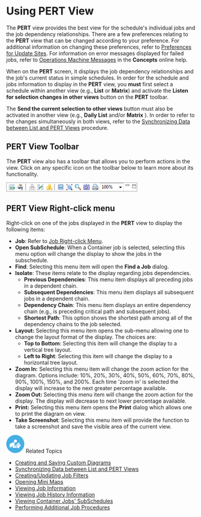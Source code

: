 # Using PERT View

The **PERT** view provides the best view for the schedule's individual
jobs and the job dependency relationships. There are a few preferences
relating to the **PERT** view that can be changed according to your
preference. For additional information on changing these preferences,
refer to [Preferences for Update Sites](Preferences-for-Update-Sites.md). For information on error
messages displayed for failed jobs, refer to [Operations Machine Messages](../../../reference/Operations-Machine-Messages.md)
 in the **Concepts** online help.

When on the **PERT** screen, it displays the job dependency
relationships and the job's current status in simple schedules. In
order for the schedule and jobs information to display in the **PERT**
view, you **must** first select a schedule within another view (e.g.,
**List** or **Matrix**) and activate the **Listen for selection changes
in other views** button on the **PERT** toolbar.

The **Send the current selection to other views** button must also be
activated in another view (e.g., **Daily List** and/or **Matrix** ). In
order to refer to the changes simultaneously in both views, refer to the
[Synchronizing Data between List and PERT Views](Synchronizing-Data-between-List-and-PERT-Views.md)
procedure.

## PERT View Toolbar

The **PERT** view also has a toolbar that allows you to perform actions
in the view. Click on any specific icon on the toolbar below to learn
more about its functionality.

![PERT View toolbar](../../../Resources/Images/EM/EMperttoolbar.png "PERT View toolbar")

## PERT View Right-click menu

Right-click on one of the jobs displayed in the **PERT** view to display
the following items:

- **Job**: Refer to [Job Right-click     Menu](Working-with-Operation.md#Job).
- **Open SubSchedule**: When a Container job is selected, selecting
    this menu option will change the display to show the jobs in the
    subschedule.
- **Find**: Selecting this menu item will open the **Find a Job**
    dialog.
- **Isolate**: These items relate to the display regarding jobs
    dependencies.
  - **Previous Dependencies**: This menu item displays all preceding
        jobs in a dependent chain.
  - **Subsequent Dependencies**: This menu item displays all
        subsequent jobs in a dependent chain.
  - **Dependency Chain**: This menu item displays an entire
        dependency chain (e.g., is preceding critical path and
        subsequent jobs).
  - **Shortest Path**: This option shows the shortest path among all
        of the dependency chains to the job selected.
- **Layout:** Selecting this menu item opens the sub-menu allowing one
    to change the layout format of the display. The choices are:
  - **Top to Bottom**: Selecting this item will change the display
        to a vertical tree layout.
  - **Left to Right**: Selecting this item will change the display
        to a horizontal tree layout.
- **Zoom In:** Selecting this menu item will change the zoom action
    for the diagram. Options include: 10%, 20%, 30%, 40%, 50%, 60%, 70%,
    80%, 90%, 100%, 150%, and 200%. Each time 'zoom in' is selected
    the display will increase to the next greater percentage available.
- **Zoom Out:** Selecting this menu item will change the zoom action
    for the display. The display will decrease to next lower percentage
    available.
- **Print:** Selecting this menu item opens the **Print** dialog which
    allows one to print the diagram on view.
- **Take Screenshot**: Selecting this menu item will provide the
    function to take a screenshot and save the visible area of the
    current view.

![White "person reading" icon on blue circular background](../../../Resources/Images/moreinfo-icon(48x48).png "More Info icon")
Related Topics

- [Creating and Saving Custom     Diagrams](Creating-Custom-Diagrams-PERT.md)
- [Synchronizing Data between List and PERT     Views](Synchronizing-Data-between-List-and-PERT-Views.md)
- [Creating/Updating Job     Filters](Creating_Updating-Job-Filters-PERT.md)
- [Opening Mini Maps](Opening-Mini-Maps.md)
- [Viewing Job Information](Viewing-Job-Info.md)
- [Viewing Job History     Information](Viewing-Job-History-Info.md)
- [Viewing Container Jobs'     SubSchedules](Viewing-Container-Job-SubSchedules.md)
- [Performing Additional Job     Procedures](Performing-Job-Procedures-PERT.md)
